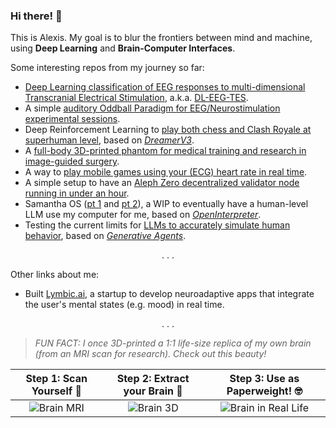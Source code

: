 ### Hi there! 👋

This is Alexis. My goal is to blur the frontiers between mind and machine, using **Deep Learning** and **Brain-Computer Interfaces**.

Some interesting repos from my journey so far:

- [Deep Learning classification of EEG responses to multi-dimensional Transcranial Electrical Stimulation](https://github.com/alexispomares/DL-EEG-TES), a.k.a. [DL-EEG-TES](https://drive.google.com/file/d/1LB9YoMJ4HiKsqeFQbf2XXOco3DdwnjdF).
- A simple [auditory Oddball Paradigm for EEG/Neurostimulation experimental sessions](https://github.com/alexispomares/auditory-oddball).
- Deep Reinforcement Learning to [play both chess and Clash Royale at superhuman level](https://github.com/alexispomares/deep-reinforcement-learning), based on [_DreamerV3_](https://danijar.com/dreamerv3).
- A [full-body 3D-printed phantom for medical training and research in image-guided surgery](https://github.com/alexispomares/3d-printed-image-guided-surgery).
- A way to [play mobile games using your (ECG) heart rate in real time](https://github.com/alexispomares/space-heart-attack).
- A simple setup to have an [Aleph Zero decentralized validator node running in under an hour](https://github.com/alexispomares/aleph-zero-validator).
- Samantha OS ([pt 1](https://github.com/alexispomares/samantha-OS-pt1) and [pt 2](https://github.com/alexispomares/samantha-OS-pt2)), a WIP to eventually have a human-level LLM use my computer for me, based on [_OpenInterpreter_](https://twitter.com/hellokillian/status/1699156860073640038).
- Testing the current limits for [LLMs to accurately simulate human behavior](https://github.com/alexispomares/the-truman-show), based on [_Generative Agents_](https://twitter.com/DrJimFan/status/1689315683958652928).
<!--- - [Procedural music generation to induce desirable mental states](https://github.com/alexispomares/zone.music) (focus, creativity, sleep), inspired by _[Brain.fm](https://brain.fm/science)'s_ EEG studies. -->

<p align="center">
  .  .  .
</p>

Other links about me:

- Built [Lymbic.ai](https://lymbic.ai), a startup to develop neuroadaptive apps that integrate the user's mental states (e.g. mood) in real time.
<!--- - Feel free to reach out via [LinkedIn](https://linkedin.com/in/alexispomares)! -->

<p align="center">
  .  .  .
</p>

> _FUN FACT: I once 3D-printed a 1:1 life-size replica of my own brain (from an MRI scan for research). Check out this beauty!_

| Step 1: Scan Yourself 🤯        | Step 2: Extract your Brain 🧠  | Step 3: Use as Paperweight! 🤓                 |
|:-------------------------------:|:-----------------------------:|:----------------------------------------------:|
| ![Brain MRI](img/brain-mri.gif) | ![Brain 3D](img/brain-3d.gif) | ![Brain in Real Life](img/brain-real-life.gif) |
